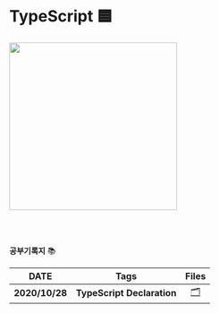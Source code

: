 # TypeScript 🟦



<img src="https://user-images.githubusercontent.com/48006103/97319793-8b946100-18b0-11eb-938a-90aacea82c1d.png" width=300px height=300px>

</br></br>



**공부기록지** 📚

|      DATE      |            Tags            |                            Files                             |
| :------------: | :------------------------: | :----------------------------------------------------------: |
| **2020/10/28** | **TypeScript Declaration** | [🗂](https://github.com/holim0/Front_End_Study/blob/master/README_Directory/TS/20201028.md) |





</br></br></br>

